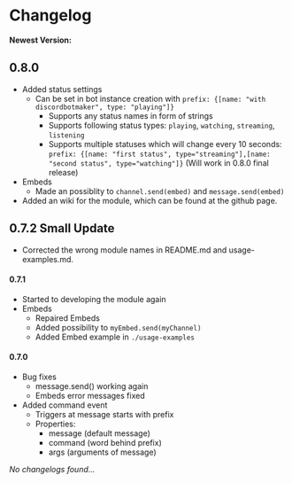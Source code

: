 # Changelog

__Newest Version:__

## 0.8.0

- Added status settings
    - Can be set in bot instance creation with `prefix: {[name: "with discordbotmaker", type: "playing"]}`
        - Supports any status names in form of strings
        - Supports following status types: `playing`, `watching`, `streaming`, `listening`
        - Supports multiple statuses which will change every 10 seconds: `prefix: {[name: "first status", type="streaming"],[name: "second status", type="watching"]}` (Will work in 0.8.0 final release)
- Embeds
    - Made an possiblity to `channel.send(embed)` and `message.send(embed)`
- Added an wiki for the module, which can be found at the github page.

## 0.7.2 Small Update

- Corrected the wrong module names in README.md and usage-examples.md.

#### 0.7.1

- Started to developing the module again
- Embeds
    - Repaired Embeds
    - Added possibility to `myEmbed.send(myChannel)`
    - Added Embed example in `./usage-examples`

#### 0.7.0

- Bug fixes
    - message.send() working again
    - Embeds error messages fixed
- Added command event
    - Triggers at message starts with prefix
    - Properties: 
        - message (default message)
        - command (word behind prefix)
        - args (arguments of message)



_No changelogs found..._